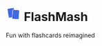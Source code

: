 # <img src="public/logo.png" alt="FlashMash Logo]" width="35"/> FlashMash 

Fun with flashcards reimagined
